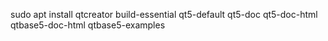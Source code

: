 sudo apt install qtcreator build-essential qt5-default qt5-doc qt5-doc-html qtbase5-doc-html qtbase5-examples


